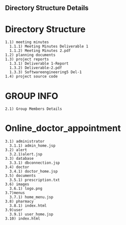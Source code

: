 ## Directory Structure Details
# Directory Structure
    1.1) meeting minutes
      1.1.1) Meeting Minutes Deliverable 1
      1.1.2) Meeting Minutes 2.pdf
    1.2) planning documents
    1.3) project reports
      1.3.1) Deliverable 1-Report
      1.3.2) Deliverable-2.pdf
      1.3.3) Softwareengineering5 Del-1
    1.4) project source code
# GROUP INFO
    2.1) Group Members Details
# Online_doctor_appointment
    3.1) administrator
      3.1.1) admin_home.jsp
    3.2) alert
      3.2.1)alert.jsp
    3.3) database
      3.3.1) dbconnection.jsp
    3.4) doctor
      3.4.1) doctor_home.jsp
    3.5) documents
      3.5.1) prescription.txt
    3.6) images
      3.6.1) logo.png
    3.7)menus
      3.7.1) home_menu.jsp
    3.8) pharmacy
      3.8.1) index.html
    3.9)user
      3.9.1) user_home.jsp
    3.10) index.html
      
    

